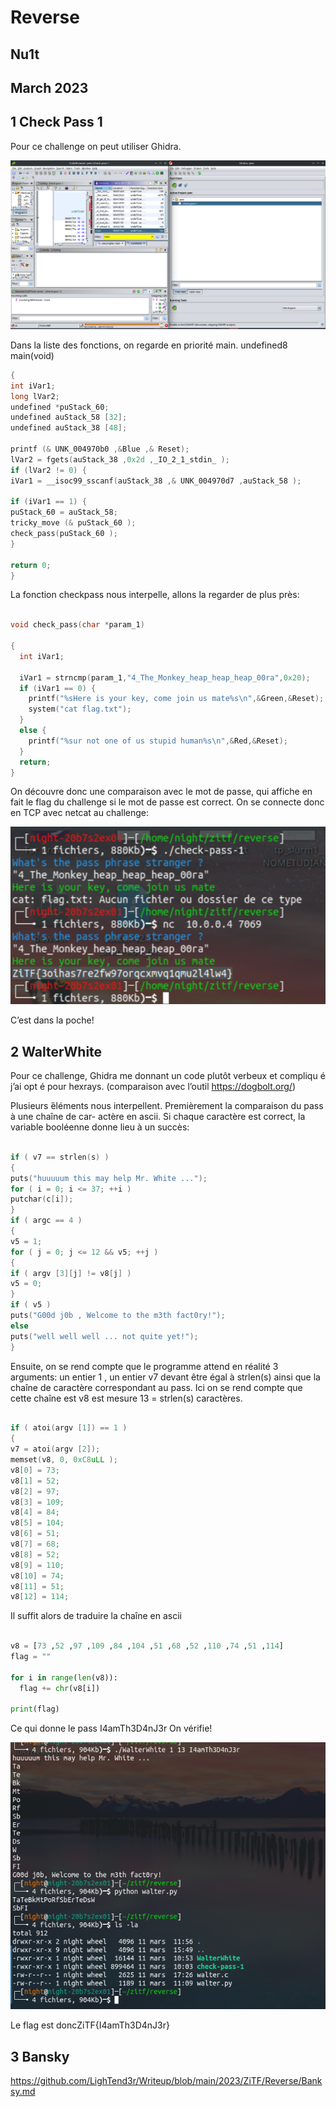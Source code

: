 # Reverse

## Nu1t

## March 2023

## 1 Check Pass 1

Pour ce challenge on peut utiliser Ghidra.

![](./ghidra.png)

Dans la liste des fonctions, on regarde en priorité main.
undefined8 main(void)

```c
{
int iVar1;
long lVar2;
undefined *puStack_60;
undefined auStack_58 [32];
undefined auStack_38 [48];

printf (& UNK_004970b0 ,&Blue ,& Reset);
lVar2 = fgets(auStack_38 ,0x2d ,_IO_2_1_stdin_ );
if (lVar2 != 0) {
iVar1 = __isoc99_sscanf(auStack_38 ,& UNK_004970d7 ,auStack_58 );

if (iVar1 == 1) {
puStack_60 = auStack_58;
tricky_move (& puStack_60 );
check_pass(puStack_60 );
}

return 0;
}
```

La fonction checkpass nous interpelle, allons la regarder de plus près:

```c

void check_pass(char *param_1)

{
  int iVar1;
  
  iVar1 = strncmp(param_1,"4_The_Monkey_heap_heap_heap_00ra",0x20);
  if (iVar1 == 0) {
    printf("%sHere is your key, come join us mate%s\n",&Green,&Reset);
    system("cat flag.txt");
  }
  else {
    printf("%sur not one of us stupid human%s\n",&Red,&Reset);
  }
  return;
}
```

On découvre donc une comparaison avec le mot de passe, qui affiche en fait le flag du challenge si
le mot de passe est correct. On se connecte donc en TCP avec netcat au challenge:

![](./check.png)

C’est dans la poche!


## 2 WalterWhite

Pour ce challenge, Ghidra me donnant un code plutôt verbeux et compliqu é j’ai opt é pour hexrays.
(comparaison avec l’outil https://dogbolt.org/)

Plusieurs ́éléments nous interpellent. Premièrement la comparaison du pass à une chaîne de car-
actère en ascii. Si chaque caractère est correct, la variable booléenne donne lieu à un succès:

```c

if ( v7 == strlen(s) )
{
puts("huuuuum this may help Mr. White ...");
for ( i = 0; i <= 37; ++i )
putchar(c[i]);
}
if ( argc == 4 )
{
v5 = 1;
for ( j = 0; j <= 12 && v5; ++j )
{
if ( argv [3][j] != v8[j] )
v5 = 0;
}
if ( v5 )
puts("G00d j0b , Welcome to the m3th fact0ry!");
else
puts("well well well ... not quite yet!");
}
```

Ensuite, on se rend compte que le programme attend en réalité 3 arguments: un entier 1 , un entier
v7 devant être  égal à strlen(s) ainsi que la chaîne de caractère correspondant au pass. Ici on se rend
compte que cette chaîne est v8 est mesure 13 = strlen(s) caractères.

```c

if ( atoi(argv [1]) == 1 )
{
v7 = atoi(argv [2]);
memset(v8, 0, 0xC8uLL );
v8[0] = 73;
v8[1] = 52;
v8[2] = 97;
v8[3] = 109;
v8[4] = 84;
v8[5] = 104;
v8[6] = 51;
v8[7] = 68;
v8[8] = 52;
v8[9] = 110;
v8[10] = 74;
v8[11] = 51;
v8[12] = 114;
```

Il suffit alors de traduire la chaîne en ascii

```python

v8 = [73 ,52 ,97 ,109 ,84 ,104 ,51 ,68 ,52 ,110 ,74 ,51 ,114]
flag = ""

for i in range(len(v8)):
  flag += chr(v8[i])

print(flag)
```

Ce qui donne le pass I4amTh3D4nJ3r
On vérifie!

![](./walter.png)

Le flag est doncZiTF{I4amTh3D4nJ3r}

## 3 Bansky

https://github.com/LighTend3r/Writeup/blob/main/2023/ZiTF/Reverse/Banksy.md
